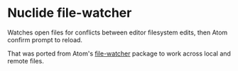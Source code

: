 # Nuclide file-watcher

Watches open files for conflicts between editor filesystem edits, then Atom confirm prompt to reload.

That was ported from Atom's [file-watcher](https://atom.io/packages/file-watcher) package to work across local and remote files.
